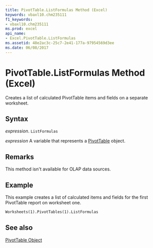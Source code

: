 ```yaml
---
title: PivotTable.ListFormulas Method (Excel)
keywords: vbaxl10.chm235111
f1_keywords:
- vbaxl10.chm235111
ms.prod: excel
api_name:
- Excel.PivotTable.ListFormulas
ms.assetid: 48e2ac3c-25c7-2e41-177a-97954569d3ee
ms.date: 06/08/2017
---
```



# PivotTable.ListFormulas Method (Excel)

Creates a list of calculated PivotTable items and fields on a separate worksheet.


## Syntax

 _expression_. `ListFormulas`

 _expression_ A variable that represents a [PivotTable](Excel.PivotTable.md) object.


## Remarks

This method isn't available for OLAP data sources.


## Example

This example creates a list of calculated items and fields for the first PivotTable report on worksheet one.


```vb
Worksheets(1).PivotTables(1).ListFormulas
```


## See also


[PivotTable Object](Excel.PivotTable.md)

